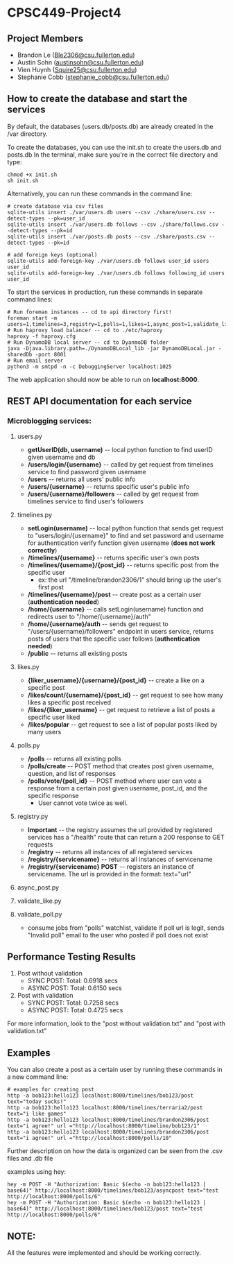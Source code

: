 # CPSC449-Project4

## Project Members
* Brandon Le (Ble2306@csu.fullerton.edu)
* Austin Sohn (austinsohn@csu.fullerton.edu)
* Vien Huynh (Squire25@csu.fullerton.edu)
* Stephanie Cobb (stephanie_cobb@csu.fullerton.edu)

## How to create the database and start the services
By default, the databases (users.db/posts.db) are already created in the /var directory.

To create the databases, you can use the init.sh to create the users.db and posts.db
In the terminal, make sure you're in the correct file directory and type:
```
chmod +x init.sh
sh init.sh
```
Alternatively, you can run these commands in the command line:
```
# create database via csv files
sqlite-utils insert ./var/users.db users --csv ./share/users.csv --detect-types --pk=user_id
sqlite-utils insert ./var/users.db follows --csv ./share/follows.csv --detect-types --pk=id
sqlite-utils insert ./var/posts.db posts --csv ./share/posts.csv --detect-types --pk=id

# add foreign keys (optional)
sqlite-utils add-foreign-key ./var/users.db follows user_id users user_id
sqlite-utils add-foreign-key ./var/users.db follows following_id users user_id
```

To start the services in production, run these commands in separate command lines:
```
# Run foreman instances -- cd to api directory first!
foreman start -m users=1,timelines=3,registry=1,polls=1,likes=1,async_post=1,validate_like=1,validate_poll=1
# Run haproxy load balancer -- cd to ./etc/haproxy
haproxy -f haproxy.cfg
# Run DynamoDB local server -- cd to DyanmoDB folder
java -Djava.library.path=./DynamoDBLocal_lib -jar DynamoDBLocal.jar -sharedDb -port 8001
# Run email server
python3 -m smtpd -n -c DebuggingServer localhost:1025
```
The web application should now be able to run on **localhost:8000**.

## REST API documentation for each service

### Microblogging services:
1) users.py
    - **getUserID(db, username)** -- local python function to find userID given username and db
    - **/users/login/{username}** -- called by get request from timelines service to find password given username
    - **/users** -- returns all users' public info
    - **/users/{username}** -- returns specific user's public info
    - **/users/{username}/followers** -- called by get request from timelines service to find user's followers
2) timelines.py
    - **setLogin(username)** -- local python function that sends get request to "users/login/{username}" to find and set password and username for authentication verify function given username (**does not work correctly**)
    - **/timelines/{username}** -- returns specific user's own posts
    - **/timelines/{username}/{post_id}** -- returns specific post from the specific user
        - ex: the url "/timeline/brandon2306/1" should bring up the user's first post
    - **/timelines/{username}/post** -- create post as a certain user (**authentication needed**)
    - **/home/{username}** -- calls setLogin(username) function and redirects user to "/home/{username}/auth"
    - **/home/{username}/auth** -- sends get request to "/users/{username}/followers" endpoint in users service, returns posts of users that the specific user follows (**authentication needed**)
    - **/public** -- returns all existing posts
3) likes.py
    - **{liker_username}/{username}/{post_id}** -- create a like on a specific post
    - **/likes/count/{username}/{post_id}** -- get request to see how many likes a specific post received
    - **/likes/{liker_username}** -- get request to retrieve a list of posts a specific user liked
    - **/likes/popular** -- get request to see a list of popular posts liked by many users
4) polls.py
    - **/polls** -- returns all existing polls
    - **/polls/create** -- POST method that creates post given username, question, and list of responses
    - **/polls/vote/{poll_id}** -- POST method where user can vote a response from a certain post given username, post_id, and the specific response
        - User cannot vote twice as well.
5) registry.py
    - **Important** -- the registry assumes the url provided by registered services has a "/health" route that can return a 200 response to GET requests
    - **/registry** -- returns all instances of all registered services
    - **/registry/{servicename}** -- returns all instances of servicename
    - **/registry/{servicename} POST** -- registers an instance of servicename. The url is provided in the format: text="url"

6) async_post.py
7) validate_like.py
8) validate_poll.py
    - consume jobs from "polls" watchlist, validate if poll url is legit, sends "Invalid poll" email to the user who posted if poll does not exist

## Performance Testing Results
1) Post without validation
    - SYNC POST: Total:	0.6918 secs
    - ASYNC POST: Total: 0.6150 secs
2) Post with validation
    - SYNC POST: Total:	0.7258 secs
    - ASYNC POST: Total: 0.4725 secs

For more information, look to the "post without validation.txt" and "post with validation.txt"

## Examples
You can also create a post as a certain user by running these commands in a new command line:
```
# examples for creating post
http -a bob123:hello123 localhost:8000/timelines/bob123/post text="today sucks!"
http -a bob123:hello123 localhost:8000/timelines/terraria2/post text="i like games"
http -a bob123:hello123 localhost:8000/timelines/brandon2306/post text="i agree!" url ="http://localhost:8000/timeline/bob123/1"
http -a bob123:hello123 localhost:8000/timelines/brandon2306/post text="i agree!" url ="http://localhost:8000/polls/10"
```
Further description on how the data is organized can be seen from the .csv files and .db file

examples using hey:
```
hey -m POST -H "Authorization: Basic $(echo -n bob123:hello123 | base64)" http://localhost:8000/timelines/bob123/asyncpost text="test http://localhost:8000/polls/6"
hey -m POST -H "Authorization: Basic $(echo -n bob123:hello123 | base64)" http://localhost:8000/timelines/bob123/post text="test http://localhost:8000/polls/6"
```
## NOTE:
All the features were implemented and should be working correctly. 
